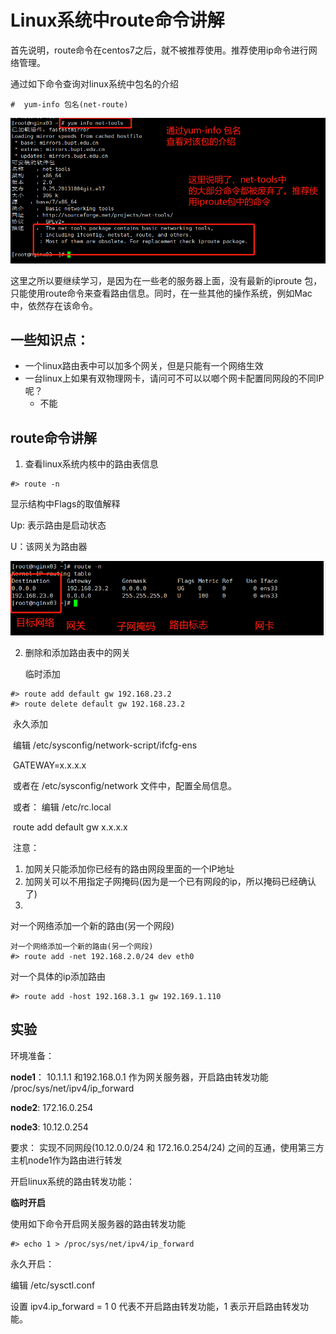# Linux系统中route命令讲解

首先说明，route命令在centos7之后，就不被推荐使用。推荐使用ip命令进行网络管理。 

通过如下命令查询对linux系统中包名的介绍

```shell
#  yum-info 包名(net-route) 
```

<img src="./pic/01_route命令过时了不推荐使用_V20221112.png">



这里之所以要继续学习，是因为在一些老的服务器上面，没有最新的iproute 包，只能使用route命令来查看路由信息。同时，在一些其他的操作系统，例如Mac中，依然存在该命令。 





## 一些知识点：

*  一个linux路由表中可以加多个网关，但是只能有一个网络生效
* 一台linux上如果有双物理网卡，请问可不可以以啷个网卡配置同网段的不同IP呢？
  * 不能



## route命令讲解

1. 查看linux系统内核中的路由表信息

```
#> route -n 
```

显示结构中Flags的取值解释

Up:  表示路由是启动状态

U：该网关为路由器

<img src="./pic/02_路由表解释_V20221112.png">

 

2. 删除和添加路由表中的网关

   临时添加

```shell
#> route add default gw 192.168.23.2
#> route delete default gw 192.168.23.2
```

​     永久添加

​	  编辑 /etc/sysconfig/network-script/ifcfg-ens

​		GATEWAY=x.x.x.x

​	 或者在 /etc/sysconfig/network 文件中，配置全局信息。

​     或者： 编辑 /etc/rc.local 

​	route add default gw x.x.x.x

​	注意： 

1. 加网关只能添加你已经有的路由网段里面的一个IP地址
2. 加网关可以不用指定子网掩码(因为是一个已有网段的ip，所以掩码已经确认了)
3.  

对一个网络添加一个新的路由(另一个网段)

```shell
对一个网络添加一个新的路由(另一个网段)
#> route add -net 192.168.2.0/24 dev eth0 
```

对一个具体的ip添加路由

```shell
#> route add -host 192.168.3.1 gw 192.169.1.110 
```

##  实验

环境准备：

**node1**： 10.1.1.1 和192.168.0.1 作为网关服务器，开启路由转发功能 /proc/sys/net/ipv4/ip_forward

**node2**: 172.16.0.254

**node3**: 10.12.0.254

要求： 实现不同网段(10.12.0.0/24 和 172.16.0.254/24) 之间的互通，使用第三方主机node1作为路由进行转发 





开启linux系统的路由转发功能：

**临时开启**

使用如下命令开启网关服务器的路由转发功能

```shell
#> echo 1 > /proc/sys/net/ipv4/ip_forward
```



永久开启：

编辑 /etc/sysctl.conf 

设置 ipv4.ip_forward = 1     0 代表不开启路由转发功能，1 表示开启路由转发功能。 















